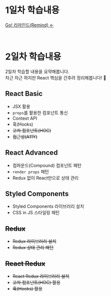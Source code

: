 # 1일차 학습내용

[Go! 리마인드(Remind) ←](https://github.com/yamoo9/SK__React-Programming/tree/D01)

<br/>

# 2일차 학습내용

2일차 학습할 내용을 요약해봅니다.  
차근 차근 하지만 React 핵심을 간추려 정리해봅니다! 🐧

## React Basic

- JSX 활용
- `props`를 활용한 컴포넌트 통신
- Context API
- 훅(Hooks)
- <s>고차 컴포넌트(HOC)</s>
- <s>접근성(A11Y)</s>

## React Advanced

- 컴파운드(Compound) 컴포넌트 패턴
- `render props` 패턴
- Redux 없이 React만으로 상태 관리
## Styled Components

- Styled Components 라이브러리 설치
- CSS in JS 스타일링 패턴

## <s>Redux</s>

- <s>Redux 라이브러리 설치</s>
- <s>Redux 상태 관리 패턴</s>

## <s>React Redux</s>

- <s>React Redux 라이브러리 설치</s>
- <s>고차 컴포넌트(HOC) 활용</s>
- <s>훅(Hooks) 활용</s>